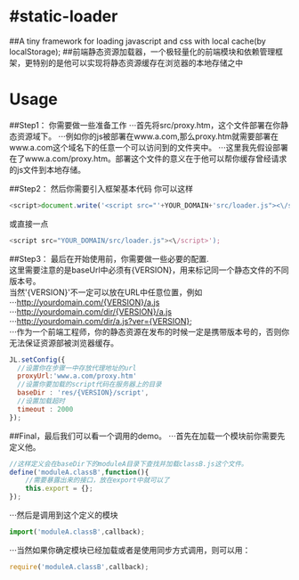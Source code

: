 #static-loader
=============

##A tiny framework for loading javascript and css with local cache(by localStorage);
##前端静态资源加载器，一个极轻量化的前端模块和依赖管理框架，更特别的是他可以实现将静态资源缓存在浏览器的本地存储之中

Usage
=============
##Step1：
你需要做一些准备工作
⋅⋅⋅首先将src/proxy.htm，这个文件部署在你静态资源域下。
⋅⋅⋅例如你的js被部署在www.a.com,那么proxy.htm就需要部署在www.a.com这个域名下的任意一个可以访问到的文件夹中。
⋅⋅⋅这里我先假设部署在了www.a.com/proxy.htm。部署这个文件的意义在于他可以帮你缓存曾经请求的js文件到本地存储。

##Step2：
然后你需要引入框架基本代码
你可以这样
```javascript
<script>document.write('<script src="'+YOUR_DOMAIN+'src/loader.js"><\/script>');</script>
```
或直接一点
```javascript
<script src="YOUR_DOMAIN/src/loader.js"><\/script>');
```

##Step3：
最后在开始使用前，你需要做一些必要的配置.  
这里需要注意的是baseUrl中必须有{VERSION}，用来标记同一个静态文件的不同版本号。  
当然'{VERSION}'不一定可以放在URL中任意位置，例如  
⋅⋅⋅http://yourdomain.com/{VERSION}/a.js  
⋅⋅⋅http://yourdomain.com/dir/{VERSION}/a.js  
⋅⋅⋅http://yourdomain.com/dir/a.js?ver={VERSION};  
⋅⋅⋅作为一个前端工程师，你的静态资源在发布的时候一定是携带版本号的，否则你无法保证资源部被浏览器缓存。  

```javascript
JL.setConfig({
  //设置你在步骤一中存放代理地址的url
  proxyUrl:'www.a.com/proxy.htm'
  //设置你要加载的script代码在服务器上的目录
  baseDir : 'res/{VERSION}/script',
  //设置加载超时
  timeout : 2000
});
```

##Final，最后我们可以看一个调用的demo。
⋅⋅⋅首先在加载一个模块前你需要先定义他。
```javascript
//这样定义会在baseDir下的moduleA目录下查找并加载classB.js这个文件。
define('moduleA.classB',function(){
	//需要暴露出来的接口，放在export中就可以了
	this.export = {};
});
```

⋅⋅⋅然后是调用到这个定义的模块  
```javascript
import('moduleA.classB',callback);
```
⋅⋅⋅当然如果你确定模块已经加载或者是使用同步方式调用，则可以用：  
```javascript
require('moduleA.classB',callback);
```

